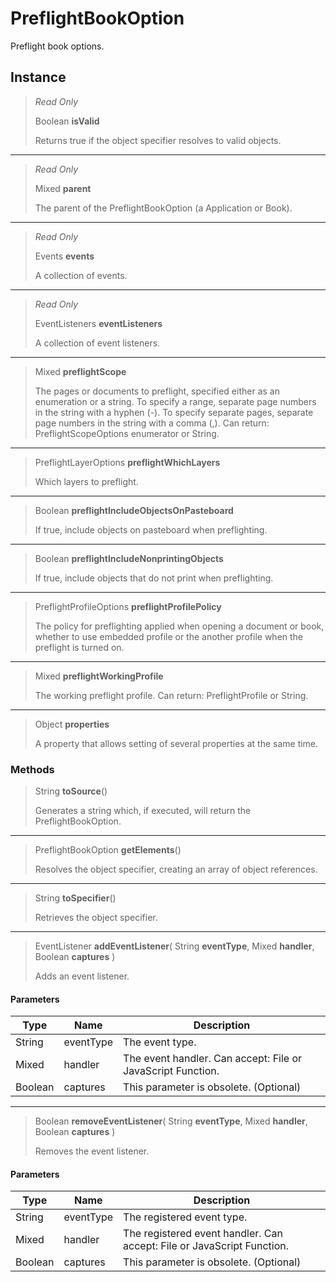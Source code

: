 # PreflightBookOption
Preflight book options.

## Instance
> *Read Only* 
> 
> Boolean **isValid** 
>
> Returns true if the object specifier resolves to valid objects.
*** 
> *Read Only* 
> 
> Mixed **parent** 
>
> The parent of the PreflightBookOption (a Application or Book).
*** 
> *Read Only* 
> 
> Events **events** 
>
> A collection of events.
*** 
> *Read Only* 
> 
> EventListeners **eventListeners** 
>
> A collection of event listeners.
*** 
> Mixed **preflightScope** 
>
> The pages or documents to preflight, specified either as an enumeration or a string. To specify a range, separate page numbers in the string with a hyphen (-). To specify separate pages, separate page numbers in the string with a comma (,). Can return: PreflightScopeOptions enumerator or String.
*** 
> PreflightLayerOptions **preflightWhichLayers** 
>
> Which layers to preflight.
*** 
> Boolean **preflightIncludeObjectsOnPasteboard** 
>
> If true, include objects on pasteboard when preflighting.
*** 
> Boolean **preflightIncludeNonprintingObjects** 
>
> If true, include objects that do not print when preflighting.
*** 
> PreflightProfileOptions **preflightProfilePolicy** 
>
> The policy for preflighting applied when opening a document or book, whether to use embedded profile or the another profile when the preflight is turned on.
*** 
> Mixed **preflightWorkingProfile** 
>
> The working preflight profile. Can return: PreflightProfile or String.
*** 
> Object **properties** 
>
> A property that allows setting of several properties at the same time.

### Methods
> String **toSource**()
> 
> Generates a string which, if executed, will return the PreflightBookOption.
*** 
> PreflightBookOption **getElements**()
> 
> Resolves the object specifier, creating an array of object references.
*** 
> String **toSpecifier**()
> 
> Retrieves the object specifier.
*** 
> EventListener **addEventListener**( String **eventType**, Mixed **handler**, Boolean **captures** )
> 
> Adds an event listener.
#### Parameters
| Type | Name | Description |
|---|---|---|
| String | eventType | The event type. |
| Mixed | handler | The event handler. Can accept: File or JavaScript Function. |
| Boolean | captures | This parameter is obsolete. (Optional) |

*** 
> Boolean **removeEventListener**( String **eventType**, Mixed **handler**, Boolean **captures** )
> 
> Removes the event listener.
#### Parameters
| Type | Name | Description |
|---|---|---|
| String | eventType | The registered event type. |
| Mixed | handler | The registered event handler. Can accept: File or JavaScript Function. |
| Boolean | captures | This parameter is obsolete. (Optional) |



